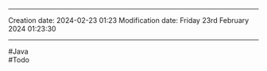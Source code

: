 

----
Creation date: 2024-02-23 01:23
Modification date: Friday 23rd February 2024 01:23:30

----

#Java  
#Todo 

